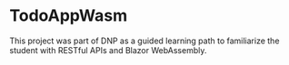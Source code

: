 # TodoAppWasm

This project was part of DNP as a guided learning path to familiarize the student with RESTful APIs and Blazor WebAssembly.
